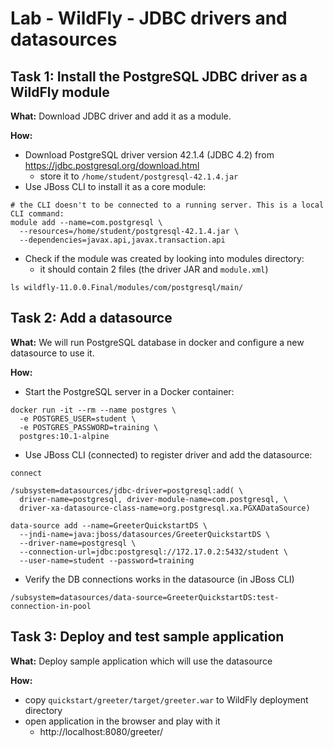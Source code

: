 # Lab - WildFly - JDBC drivers and datasources

## Task 1: Install the PostgreSQL JDBC driver as a WildFly module

**What:** Download JDBC driver and add it as a module.

**How:**
* Download PostgreSQL driver version 42.1.4 (JDBC 4.2) from https://jdbc.postgresql.org/download.html
  * store it to `/home/student/postgresql-42.1.4.jar`
* Use JBoss CLI to install it as a core module:
```
# the CLI doesn't to be connected to a running server. This is a local CLI command:
module add --name=com.postgresql \
  --resources=/home/student/postgresql-42.1.4.jar \
  --dependencies=javax.api,javax.transaction.api
```

* Check if the module was created by looking into modules directory:
  * it should contain 2 files (the driver JAR and `module.xml`)
```
ls wildfly-11.0.0.Final/modules/com/postgresql/main/
```

## Task 2: Add a datasource

**What:** We will run PostgreSQL database in docker and configure
a new datasource to use it.

**How:**
* Start the PostgreSQL server in a Docker container:
```
docker run -it --rm --name postgres \
  -e POSTGRES_USER=student \
  -e POSTGRES_PASSWORD=training \
  postgres:10.1-alpine
```

* Use JBoss CLI (connected) to register driver and add the datasource:
```
connect

/subsystem=datasources/jdbc-driver=postgresql:add( \
  driver-name=postgresql, driver-module-name=com.postgresql, \
  driver-xa-datasource-class-name=org.postgresql.xa.PGXADataSource)

data-source add --name=GreeterQuickstartDS \
  --jndi-name=java:jboss/datasources/GreeterQuickstartDS \
  --driver-name=postgresql \
  --connection-url=jdbc:postgresql://172.17.0.2:5432/student \
  --user-name=student --password=training
```

* Verify the DB connections works in the datasource (in JBoss CLI)
```
/subsystem=datasources/data-source=GreeterQuickstartDS:test-connection-in-pool
``` 

## Task 3: Deploy and test sample application

**What:** Deploy sample application which will use the datasource

**How:**
* copy `quickstart/greeter/target/greeter.war` to WildFly deployment directory
* open application in the browser and play with it
  * http://localhost:8080/greeter/
